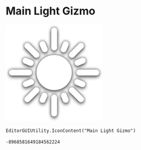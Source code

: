 # Main Light Gizmo
![](/img/Main%20Light%20Gizmo.png)

``` CSharp
EditorGUIUtility.IconContent("Main Light Gizmo")
```
```
-8968581649184562224
```
